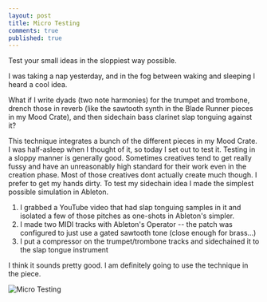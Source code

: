 ```yaml
---
layout: post
title: Micro Testing
comments: true
published: true
---
```


Test your small ideas in the sloppiest way possible.

I was taking a nap yesterday, and in the fog between waking and sleeping I heard a cool idea.

What if I write dyads (two note harmonies) for the trumpet and trombone, drench those in reverb (like the sawtooth synth in the Blade Runner pieces in my Mood Crate), and then sidechain bass clarinet slap tonguing against it?

This technique integrates a bunch of the different pieces in my Mood Crate. I was half-asleep when I thought of it, so today I set out to test it. Testing in a sloppy manner is generally good. Sometimes creatives tend to get really fussy and have an unreasonably high standard for their work even in the creation phase. Most of those creatives dont actually create much though. I prefer to get my hands dirty. To test my sidechain idea I made the simplest possible simulation in Ableton.

1. I grabbed a YouTube video that had slap tonguing samples in it and isolated a few of those pitches as one-shots in Ableton's simpler.
2. I made two MIDI tracks with Ableton's Operator -- the patch was configured to just use a gated sawtooth tone (close enough for brass...)
3. I put a compressor on the trumpet/trombone tracks and sidechained it to the slap tongue instrument

I think it sounds pretty good. I am definitely going to use the technique in the piece.

![Micro Testing](https://simsi.es/blog/public/micro-test.png)
